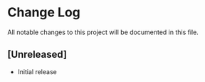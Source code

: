 # Change Log

All notable changes to this project will be documented in this file.
## [Unreleased]

- Initial release